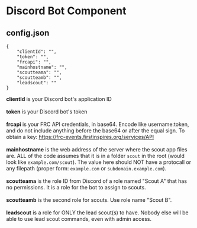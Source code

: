 # Discord Bot Component

## config.json
```
{
	"clientId": "",
	"token": "",
	"frcapi": "",
	"mainhostname": "",
	"scoutteama": "",
	"scoutteamb": "",
	"leadscout": ""
}
```
**clientId** is your Discord bot's application ID<br><br>
**token** is your Discord bot's token<br><br>
**frcapi** is your FRC API credentials, in base64. Encode like username:token, and do not include anything before the base64 or after the equal sign. To obtain a key: https://frc-events.firstinspires.org/services/API<br><br>
**mainhostname** is the web address of the server where the scout app files are. ALL of the code assumes that it is in a folder `scout` in the root (would look like `example.com/scout`). The value here should NOT have a protocall or any filepath (proper form: `example.com` or `subdomain.example.com`).<br><br>
**scoutteama** is the role ID from Discord of a role named "Scout A" that has no permissions. It is a role for the bot to assign to scouts.<br><br>
**scoutteamb** is the second role for scouts. Use role name "Scout B".<br><br>
**leadscout** is a role for ONLY the lead scout(s) to have. Nobody else will be able to use lead scout commands, even with admin access.
